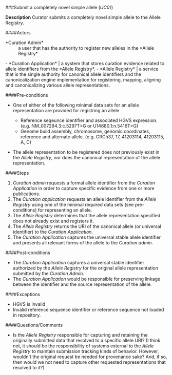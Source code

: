###Submit a completely novel simple allele (*UC01*)

**Description**
Curator submits a completely novel simple allele to the Allele Registry.

####Actors
<dl>
<dt>*Curation Admin*</dt><dd>a user that has the authority to register new alleles in the *Allele Registry*</dd>
</dl>
- *Curation Application* | a system that stores curation evidence related to allele identifiers from the *Allele Registry*.
- *Allele Registry*      | a service that is the single authority for canonical allele identifiers and the canonicalization engine implementation for registering, mapping, aligning and canonicalizing various allele representations.

####Pre-conditions
- One of either of the following minimal data sets for an allele representation are provided for registring an allele
  - Reference seqeunce identifier and associated HGVS expression. (e.g. NM_007294.3:c.5297T>G or U14680.1:n.5416T>G)
  - Genome build assembly, chromosome, genomic coordinates, reference and alternate allele. (e.g. GRCh37, 17, 41203114, 41203115, A, C)

- The allele representation to be registered does not previously exist in the *Allele Registry*, nor does the canonical representation of the allele representation.

####Steps
1. *Curation admin* requests a formal allele identifier from the *Curation Application* in order to capture specific evidence from one or more publications.
2. The *Curation application* requests an allele identifier from the *Allele Registry* using one of the minimal required data sets (see pre-conditions) for representing an allele.
3. The *Allele Registry* determines that the allele representation specified does not already exist and registers it. 
4. The *Allele Registry* returns the URI of the canonical allele (or universal identifier) to the *Curation Application*.
5. The *Curation Application* captures the universal stable allele identifier and presents all relevant forms of the allele to the *Curation admin*.

####Post-conditions
- The *Curation Application* captures a universal stable identifier authorized by the *Allele Registry* for the original allele representation submitted by the *Curation Admin*.  
- The *Curation Application* would be responsible for preserving linkage between the identifier and the source representation of the allele.

####Exceptions
- HGVS is invalid
- Invalid reference sequence identifier or reference sequence not loaded in repository.

####Questions/Comments
- Is the *Allele Registry* responsible for capturing and retaining the originally submitted data that resolved to a specific allele URI?  (I think not, it should be the responsibility of systems external to the *Allele Registry* to maintain submission tracking kinds of behavior.  However, wouldn't the original request be needed for provenance sake?  And, if so, then would we not need to capture other requested representations that resolved to it?)
